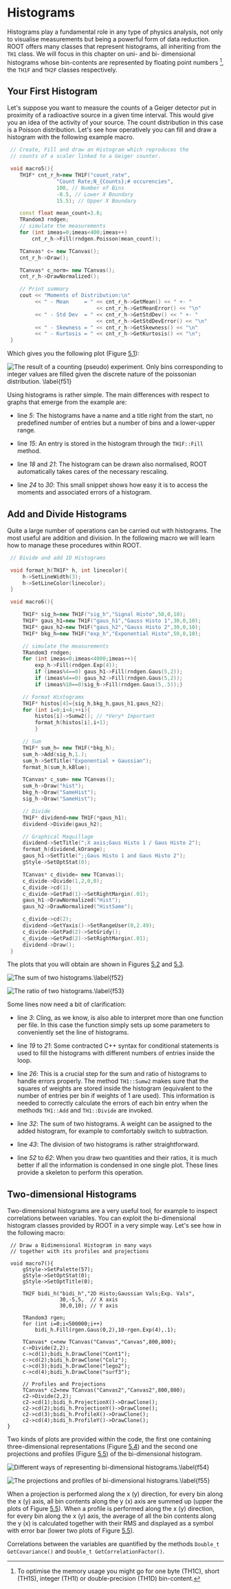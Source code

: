# Histograms #

Histograms play a fundamental role in any type of physics analysis, not
only to visualise measurements but being a powerful form of data
reduction. ROOT offers many classes that represent histograms, all
inheriting from the `TH1` class. We will focus in this chapter on uni-
and bi- dimensional histograms whose bin-contents are represented by
floating point numbers [^3], the `TH1F` and `TH2F` classes respectively.

## Your First Histogram ##

Let's suppose you want to measure the counts of a Geiger detector put in
proximity of a radioactive source in a given time interval. This would
give you an idea of the activity of your source. The count distribution
in this case is a Poisson distribution. Let's see how operatively you
can fill and draw a histogram with the following example macro.

``` {.cpp .numberLines}
 // Create, Fill and draw an Histogram which reproduces the
 // counts of a scaler linked to a Geiger counter.

 void macro5(){
    TH1F* cnt_r_h=new TH1F("count_rate",
                "Count Rate;N_{Counts};# occurencies",
                100, // Number of Bins
                -0.5, // Lower X Boundary
                15.5); // Upper X Boundary

    const float mean_count=3.6;
    TRandom3 rndgen;
    // simulate the measurements
    for (int imeas=0;imeas<400;imeas++)
        cnt_r_h->Fill(rndgen.Poisson(mean_count));

    TCanvas* c= new TCanvas();
    cnt_r_h->Draw();

    TCanvas* c_norm= new TCanvas();
    cnt_r_h->DrawNormalized();

    // Print summary
    cout << "Moments of Distribution:\n"
         << " - Mean     = " << cnt_r_h->GetMean() << " +- "
                             << cnt_r_h->GetMeanError() << "\n"
         << " - Std Dev  = " << cnt_r_h->GetStdDev() << " +- "
                             << cnt_r_h->GetStdDevError() << "\n"
         << " - Skewness = " << cnt_r_h->GetSkewness() << "\n"
         << " - Kurtosis = " << cnt_r_h->GetKurtosis() << "\n";
 }
```

Which gives you the following plot (Figure [5.1](#f51)):

[f51]: figures/poisson.png "f51"
<a name="f51"></a>

![The result of a counting (pseudo) experiment. Only bins corresponding
to integer values are filled given the discrete nature of the poissonian
distribution. \label{f51}][f51]

Using histograms is rather simple. The main differences with respect to
graphs that emerge from the example are:

-   line *5*: The histograms have a name and a title right from the
    start, no predefined number of entries but a number of bins and a
    lower-upper range.

-   line *15*: An entry is stored in the histogram through the
    `TH1F::Fill` method.

-   line *18* and *21*: The histogram can be drawn also normalised, ROOT
    automatically takes cares of the necessary rescaling.

-   line *24* to *30*: This small snippet shows how easy it is to access
    the moments and associated errors of a histogram.

## Add and Divide Histograms ##

Quite a large number of operations can be carried out with histograms.
The most useful are addition and division. In the following macro we
will learn how to manage these procedures within ROOT.

``` {.cpp .numberLines}
 // Divide and add 1D Histograms

 void format_h(TH1F* h, int linecolor){
     h->SetLineWidth(3);
     h->SetLineColor(linecolor);
 }

 void macro6(){

     TH1F* sig_h=new TH1F("sig_h","Signal Histo",50,0,10);
     TH1F* gaus_h1=new TH1F("gaus_h1","Gauss Histo 1",30,0,10);
     TH1F* gaus_h2=new TH1F("gaus_h2","Gauss Histo 2",30,0,10);
     TH1F* bkg_h=new TH1F("exp_h","Exponential Histo",50,0,10);

     // simulate the measurements
     TRandom3 rndgen;
     for (int imeas=0;imeas<4000;imeas++){
         exp_h->Fill(rndgen.Exp(4));
         if (imeas%4==0) gaus_h1->Fill(rndgen.Gaus(5,2));
         if (imeas%4==0) gaus_h2->Fill(rndgen.Gaus(5,2));
         if (imeas%10==0)sig_h->Fill(rndgen.Gaus(5,.5));}

     // Format Histograms
     TH1F* histos[4]={sig_h,bkg_h,gaus_h1,gaus_h2};
     for (int i=0;i<4;++i){
         histos[i]->Sumw2(); // *Very* Important
         format_h(histos[i],i+1);
         }

     // Sum
     TH1F* sum_h= new TH1F(*bkg_h);
     sum_h->Add(sig_h,1.);
     sum_h->SetTitle("Exponential + Gaussian");
     format_h(sum_h,kBlue);

     TCanvas* c_sum= new TCanvas();
     sum_h->Draw("hist");
     bkg_h->Draw("SameHist");
     sig_h->Draw("SameHist");

     // Divide
     TH1F* dividend=new TH1F(*gaus_h1);
     dividend->Divide(gaus_h2);

     // Graphical Maquillage
     dividend->SetTitle(";X axis;Gaus Histo 1 / Gaus Histo 2");
     format_h(dividend,kOrange);
     gaus_h1->SetTitle(";;Gaus Histo 1 and Gaus Histo 2");
     gStyle->SetOptStat(0);

     TCanvas* c_divide= new TCanvas();
     c_divide->Divide(1,2,0,0);
     c_divide->cd(1);
     c_divide->GetPad(1)->SetRightMargin(.01);
     gaus_h1->DrawNormalized("Hist");
     gaus_h2->DrawNormalized("HistSame");

     c_divide->cd(2);
     dividend->GetYaxis()->SetRangeUser(0,2.49);
     c_divide->GetPad(2)->SetGridy();
     c_divide->GetPad(2)->SetRightMargin(.01);
     dividend->Draw();
 }
```

The plots that you will obtain are shown in Figures [5.2](#f52) and [5.3](#f53).

[f52]: figures/histo_sum.png "f52"
<a name="f52"></a>

![The sum of two histograms.\label{f52}][f52]

[f53]: figures/histo_ratio.png "f53"
<a name="f53"></a>

![The ratio of two histograms.\label{f53}][f53]

Some lines now need a bit of clarification:

-   line *3*: Cling, as we know, is also able to interpret more than one
    function per file. In this case the function simply sets up some
    parameters to conveniently set the line of histograms.

-   line *19* to *21*: Some contracted C++ syntax for conditional
    statements is used to fill the histograms with different numbers of
    entries inside the loop.

-   line *26*: This is a crucial step for the sum and ratio of
    histograms to handle errors properly. The method `TH1::Sumw2` makes
    sure that the squares of weights are stored inside the histogram
    (equivalent to the number of entries per bin if weights of 1 are
    used). This information is needed to correctly calculate the errors
    of each bin entry when the methods `TH1::Add` and `TH1::Divide` are
    invoked.

-   line *32*: The sum of two histograms. A weight can be assigned to
    the added histogram, for example to comfortably switch to
    subtraction.

-   line *43*: The division of two histograms is rather straightforward.

-   line *52* to *62*: When you draw two quantities and their ratios, it
    is much better if all the information is condensed in one single
    plot. These lines provide a skeleton to perform this operation.

## Two-dimensional Histograms ##

Two-dimensional histograms are a very useful tool, for example to
inspect correlations between variables. You can exploit the
bi-dimensional histogram classes provided by ROOT in a very simple way.
Let's see how in the following macro:

``` {.cpp}
 // Draw a Bidimensional Histogram in many ways
 // together with its profiles and projections

 void macro7(){
     gStyle->SetPalette(57);
     gStyle->SetOptStat(0);
     gStyle->SetOptTitle(0);

     TH2F bidi_h("bidi_h","2D Histo;Gaussian Vals;Exp. Vals",
                 30,-5,5,  // X axis
                 30,0,10); // Y axis

     TRandom3 rgen;
     for (int i=0;i<500000;i++)
         bidi_h.Fill(rgen.Gaus(0,2),10-rgen.Exp(4),.1);

     TCanvas* c=new TCanvas("Canvas","Canvas",800,800);
     c->Divide(2,2);
     c->cd(1);bidi_h.DrawClone("Cont1");
     c->cd(2);bidi_h.DrawClone("Colz");
     c->cd(3);bidi_h.DrawClone("lego2");
     c->cd(4);bidi_h.DrawClone("surf3");

     // Profiles and Projections
     TCanvas* c2=new TCanvas("Canvas2","Canvas2",800,800);
     c2->Divide(2,2);
     c2->cd(1);bidi_h.ProjectionX()->DrawClone();
     c2->cd(2);bidi_h.ProjectionY()->DrawClone();
     c2->cd(3);bidi_h.ProfileX()->DrawClone();
     c2->cd(4);bidi_h.ProfileY()->DrawClone();
}
```

Two kinds of plots are provided within the code, the first one
containing three-dimensional representations (Figure [5.4](#f54)) and the second one
projections and profiles (Figure [5.5](#f55)) of the bi-dimensional histogram.

[f54]: figures/th2f.png "f54"
<a name="f54"></a>

![Different ways of representing bi-dimensional
histograms.\label{f54}][f54]

[f55]: figures/proj_and_prof.png "f55"
<a name="f55"></a>

![The projections and profiles of bi-dimensional
histograms.\label{f55}][f55]

When a projection is performed along the x (y) direction, for every bin
along the x (y) axis, all bin contents along the y (x) axis are summed
up (upper the plots of Figure [5.5](#f55)). When a profile is performed along the x (y)
direction, for every bin along the x (y) axis, the average of all the
bin contents along the y (x) is calculated together with their RMS and
displayed as a symbol with error bar (lower two plots of Figure [5.5](#f55)).

Correlations between the variables are quantified by the methods
`Double_t GetCovariance()` and `Double_t GetCorrelationFactor()`.

[^3]: To optimise the memory usage you might go for one byte (TH1C), short (TH1S), integer (TH1I) or double-precision (TH1D) bin-content.
